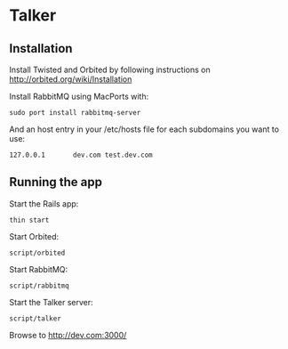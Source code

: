 # Talker

## Installation

Install Twisted and Orbited by following instructions on http://orbited.org/wiki/Installation

Install RabbitMQ using MacPorts with:

    sudo port install rabbitmq-server

And an host entry in your /etc/hosts file for each subdomains you want to use:

    127.0.0.1       dev.com test.dev.com


## Running the app

Start the Rails app:

    thin start

Start Orbited:

    script/orbited

Start RabbitMQ:

    script/rabbitmq

Start the Talker server:

    script/talker

Browse to http://dev.com:3000/